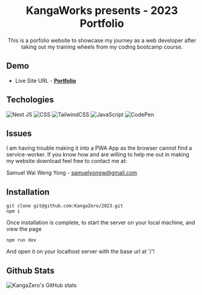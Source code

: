 <div align="center">

# KangaWorks presents - 2023 Portfolio

This is a porfolio website to showcase my journey as a web developer after taking out my training wheels from my coding bootcamp course. 

</div>

## Demo

- Live Site URL - **[Portfolio](https://kanga-works2023.vercel.app/)**


## Techologies

![Next JS](https://img.shields.io/badge/Next-black?style=for-the-badge&logo=next.js&logoColor=white)
![CSS](https://img.shields.io/badge/CSS-239120?&style=for-the-badge&logo=css3&logoColor=white)
![TailwindCSS](https://img.shields.io/badge/tailwindcss-%2338B2AC.svg?style=for-the-badge&logo=tailwind-css&logoColor=white)
![JavaScript](https://img.shields.io/badge/javascript-%23323330.svg?style=for-the-badge&logo=javascript&logoColor=%23F7DF1E)
![CodePen](https://img.shields.io/badge/Codepen-000000?style=for-the-badge&logo=codepen&logoColor=white)

## Issues

I am having trouble making it into a PWA App as the browser cannot find a service-worker. If you know how and are willing to help me out in making my website download feel free to contact me at:

Samuel Wai Weng Yong - <a href="mailto:samuelyongw@gmail.com"> samuelyongw@gmail.com </a>


## Installation

```
git clone git@github.com:KangaZero/2023.git
npm i
```
Once installation is complete, to start the server on your local machine, and view the page

```
npm run dev
```

And open it on your localhost server with the base url at '/'!


## Github Stats

![KangaZero's GitHub stats](https://github-readme-stats.vercel.app/api?username=kangazero&show_icons=true&theme=radical)
